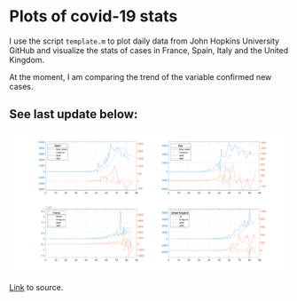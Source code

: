 # Plots of covid-19 stats

I use the script `template.m` to plot daily data from John Hopkins University GitHub and visualize the stats of cases in France, Spain, Italy and the United Kingdom.

At the moment, I am comparing the trend of the variable confirmed new cases. 

## See last update below:
<img src="https://github.com/gonzalo-villegas-curulla/covidPlots/blob/master/images/figure1.png">

[Link](https://github.com/CSSEGISandData/COVID-19) to source.


<!-- <img src="https://github.com/gonzalo-villegas-curulla/covidPlots/"> -->
<!-- <img src="C:\Users\organ\Desktop\covid\COVID-19-master\csse_covid_19_data\csse_covid_19_time_series\images\figure1.png"> -->
